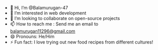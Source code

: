 - 👋 Hi, I’m @Balamurugan-47
- 👀 I’m interested in web development
- 💞️ I’m looking to collaborate on open-source projects
- 📫 How to reach me : Send me an email to balamurugan11296@gmail.com
- 😄 Pronouns: He/Him
- ⚡ Fun fact: I love trying out new food recipes from different cultures!

<!---
Balamurugan-47/Balamurugan-47 is a ✨ special ✨ repository because its `README.md` (this file) appears on your GitHub profile.
You can click the Preview link to take a look at your changes.
--->
